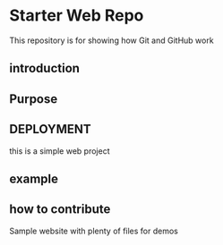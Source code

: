 # Starter Web Repo

This repository is for showing how Git and GitHub work
## introduction
## Purpose
## DEPLOYMENT
this is a simple web project
## example
## how to contribute

Sample website with plenty of files for demos
